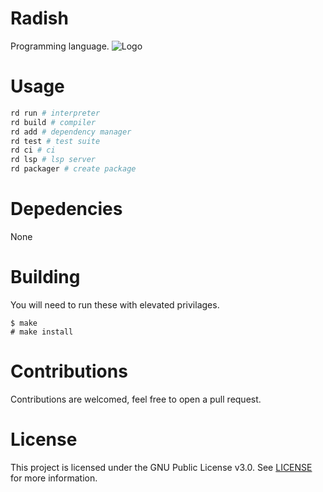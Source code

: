 # Radish
Programming language.
![Logo](https://github.com/user-attachments/assets/c0501ff4-5fc1-44d0-be89-43fc77765d83)

# Usage
```sh
rd run # interpreter
rd build # compiler
rd add # dependency manager
rd test # test suite
rd ci # ci
rd lsp # lsp server
rd packager # create package
```

# Depedencies
None

# Building
You will need to run these with elevated privilages.
```
$ make
# make install
```

# Contributions
Contributions are welcomed, feel free to open a pull request.

# License
This project is licensed under the GNU Public License v3.0. See [LICENSE](https://github.com/night0721/radish/blob/master/LICENSE) for more information.
